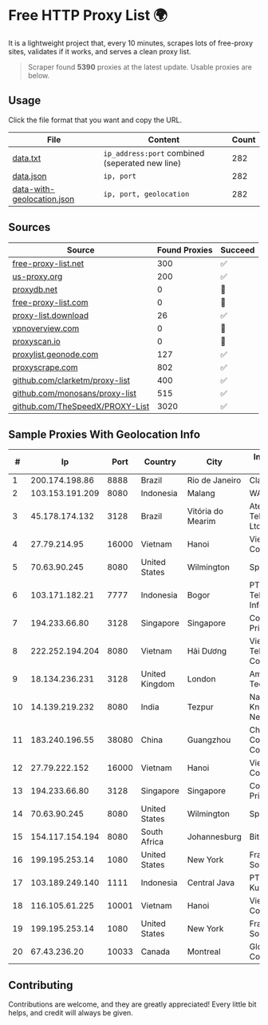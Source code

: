 
# Free HTTP Proxy List 🌍

It is a lightweight project that, every 10 minutes, scrapes lots of free-proxy sites, validates if it works, and serves a clean proxy list.


> Scraper found **5390** proxies at the latest update. Usable proxies are below.

## Usage

Click the file format that you want and copy the URL.


|File|Content|Count|
|----|-------|-----|
|[data.txt](https://raw.githubusercontent.com/themiralay/Proxy-List-World/master/data.txt)|`ip_address:port` combined (seperated new line)|282|
|[data.json](https://raw.githubusercontent.com/themiralay/Proxy-List-World/master/data.json)|`ip, port`|282|
|[data-with-geolocation.json](https://raw.githubusercontent.com/themiralay/Proxy-List-World/master/data-with-geolocation.json)|`ip, port, geolocation`|282|

## Sources

|Source|Found Proxies|Succeed|
|------|-------------|-------|
|[free-proxy-list.net](https://free-proxy-list.net)|300|✅|
|[us-proxy.org](https://www.us-proxy.org)|200|✅|
|[proxydb.net](http://proxydb.net)|0|🚫|
|[free-proxy-list.com](https://free-proxy-list.com/?page=&port=&type%5B%5D=http&type%5B%5D=https&up_time=0&search=Search)|0|🚫|
|[proxy-list.download](https://www.proxy-list.download/HTTP)|26|✅|
|[vpnoverview.com](https://vpnoverview.com/privacy/anonymous-browsing/free-proxy-servers)|0|🚫|
|[proxyscan.io](https://www.proxyscan.io)|0|🚫|
|[proxylist.geonode.com](https://proxylist.geonode.com/api/proxy-list?limit=300&page=1&sort_by=lastChecked&sort_type=desc&protocols=http,https)|127|✅|
|[proxyscrape.com](https://api.proxyscrape.com/v2/?request=displayproxies&protocol=http&timeout=10000&country=all&ssl=all&anonymity=all)|802|✅|
|[github.com/clarketm/proxy-list](https://raw.githubusercontent.com/clarketm/proxy-list/master/proxy-list-raw.txt)|400|✅|
|[github.com/monosans/proxy-list](https://raw.githubusercontent.com/monosans/proxy-list/main/proxies/http.txt)|515|✅|
|[github.com/TheSpeedX/PROXY-List](https://raw.githubusercontent.com/TheSpeedX/PROXY-List/master/http.txt)|3020|✅|


## Sample Proxies With Geolocation Info

|#|Ip|Port|Country|City|Internet Service Provider|
|-|--|----|-------|----|-------------------------|
|1|200.174.198.86|8888|Brazil|Rio de Janeiro|Claro S.A|
|2|103.153.191.209|8080|Indonesia|Malang|WANET|
|3|45.178.174.132|3128|Brazil|Vitória do Mearim|Atex NET Telecomunicacoes Ltda|
|4|27.79.214.95|16000|Vietnam|Hanoi|Viettel Corporation|
|5|70.63.90.245|8080|United States|Wilmington|Spectrum|
|6|103.171.182.21|7777|Indonesia|Bogor|PT Hayat Teknologi Informatika|
|7|194.233.66.80|3128|Singapore|Singapore|Contabo Asia Private Limited|
|8|222.252.194.204|8080|Vietnam|Hải Dương|VietNam Post and Telecom Corporation|
|9|18.134.236.231|3128|United Kingdom|London|Amazon Technologies Inc.|
|10|14.139.219.232|8080|India|Tezpur|National Knowledge Network|
|11|183.240.196.55|38080|China|Guangzhou|China Mobile Communications Corporation|
|12|27.79.222.152|16000|Vietnam|Hanoi|Viettel Corporation|
|13|194.233.66.80|3128|Singapore|Singapore|Contabo Asia Private Limited|
|14|70.63.90.245|8080|United States|Wilmington|Spectrum|
|15|154.117.154.194|8080|South Africa|Johannesburg|BitCo|
|16|199.195.253.14|1080|United States|New York|FranTech Solutions|
|17|103.189.249.140|1111|Indonesia|Central Java|PT Berkah Media Kusuma Vision|
|18|116.105.61.225|10001|Vietnam|Hanoi|Viettel Corporation|
|19|199.195.253.14|1080|United States|New York|FranTech Solutions|
|20|67.43.236.20|10033|Canada|Montreal|GloboTech Communications|



## Contributing

Contributions are welcome, and they are greatly appreciated! Every
little bit helps, and credit will always be given.

